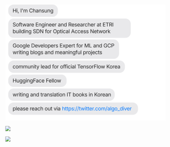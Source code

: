 [![](https://github.com/izam-mohammed/izam-mohammed/blob/master/chat.svg)](https://twitter.com/algo_diver)

![](https://activity-graph.herokuapp.com/graph?username=deep-diver&theme=react-dark&hide_border=true&area=true)

![](https://github.com/deep-diver/deep-diver/blob/output/github-contribution-grid-snake.svg)
